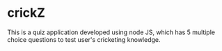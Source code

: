 # crickZ
This is a quiz application developed using node JS, which has 5 multiple choice questions to test user's cricketing knowledge.
